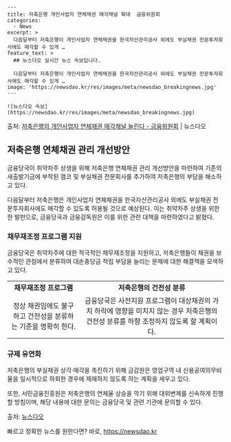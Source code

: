     ---
    title: 저축은행 개인사업자 연체채권 매각채널 확대  금융위원회
    categories:
      - News
    excerpt: >
      다음달부터 저축은행이 개인사업자 연체채권을 한국자산관리공사 외에도 부실채권 전문투자회사에도 매각할 수 있게 …
    feature_text: >
      ## 뉴스다오 실시간 뉴스 속보입니다.
    
      다음달부터 저축은행이 개인사업자 연체채권을 한국자산관리공사 외에도 부실채권 전문투자회사에도 매각할 수 있게 …
    image: 'https://newsdao.kr/res/images/meta/newsdao_breakingnews.jpg'
    ---
    
    ![뉴스다오 속보](https://newsdao.kr/res/images/meta/newsdao_breakingnews.jpg)

<p>출처: <a href="https://newsdao.kr/3069" rel="dofollow">저축은행의 개인사업자 연체채권 매각채널 늘린다 - 금융위원회</a> | 뉴스다오</p>

<h2 data-ke-size="size26">저축은행 연체채권 관리 개선방안</h2>
금융당국이 취약차주 상생을 위해 저축은행 연체채권 관리 개선방안을 마련하여 기존의 새출발기금에 부착된 캠코 및 부실채권 전문회사를 추가하여 저축은행의 부담을 해소하고 있다.

<p data-ke-size="size16">다음달부터 저축은행은 개인사업자 연체채권을 한국자산관리공사 외에도 부실채권 전문투자회사에도 매각할 수 있도록 허용될 것으로 예상된다. 이는 취약차주 상생을 위한 한 발판으로, 금융당국과 금융감독원은 이를 위한 관련 대책을 마련하였다고 밝혔다.</p>

<h3>채무재조정 프로그램 지원</h3>
금융당국은 취약차주에 대한 적극적인 채무재조정을 지원하고, 저축은행들이 채권을 보수적인 관점에서 분류하여 대손충당금 적립 부담을 늘리는 문제에 대한 해결책을 모색하고 있다.

<table>
	<tr>
		<td style="text-align: center; height: 17px;"><b>채무재조정 프로그램</b></td>
		<td style="text-align: center; height: 17px;"><b>저축은행의 건전성 분류</b></td>
	</tr>
	<tr>
		<td style="text-align: center; height: 17px;">정상 채권임에도 불구하고 건전성을 분류하는 기준을 명확히 한다.</td>
		<td style="text-align: center; height: 17px;">금융당국은 사전지원 프로그램이 대상채권의 가치 하락에 영향을 미치지 않는 경우 저축은행의 건전성 분류를 하향 조정하지 않도록 할 계획이다.</td>
	</tr>
</table>

<h3>규제 유연화</h3>
저축은행의 부실채권 상각·매각을 촉진하기 위해 금감원은 영업구역 내 신용공여의무비율을 일시적으로 하회한 경우에 제재하지 않도록 하는 계획을 세우고 있다.

<p data-ke-size="size16">또한, 서민금융진흥원은 저축은행의 연체율 상승을 막기 위해 대위변제를 신속하게 진행할 방침이며, 해당 내용에 대한 문의는 금융당국 및 관련 기관에 문의할 수 있다.</p>

출처: <a href="https://newsdao.kr/3069">뉴스다오</a> 

빠르고 정확한 뉴스를 원한다면? 바로, <a href="https://newsdao.kr" rel="dofollow">https://newsdao.kr</a>


    
